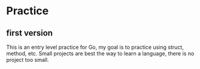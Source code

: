 # Practice

## first version

This is an entry level practice for Go, my goal is to practice using struct, method, etc.
Small projects are best the way to learn a language, there is no project too small.
